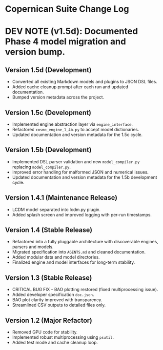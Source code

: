 # Copernican Suite Change Log
# DEV NOTE (v1.5d): Documented Phase 4 model migration and version bump.
## Version 1.5d (Development)
- Converted all existing Markdown models and plugins to JSON DSL files.
- Added cache cleanup prompt after each run and updated documentation.
- Bumped version metadata across the project.

## Version 1.5c (Development)
- Implemented engine abstraction layer via `engine_interface`.
- Refactored `cosmo_engine_1_4b.py` to accept model dictionaries.
- Updated documentation and version metadata for the 1.5c cycle.

## Version 1.5b (Development)
- Implemented DSL parser validation and new `model_compiler.py` replacing
  `model_compiler.py`.
- Improved error handling for malformed JSON and numerical issues.
- Updated documentation and version metadata for the 1.5b development cycle.

## Version 1.4.1 (Maintenance Release)
- LCDM model separated into lcdm.py plugin.
- Added splash screen and improved logging with per-run timestamps.


## Version 1.4 (Stable Release)
- Refactored into a fully pluggable architecture with discoverable engines,
  parsers and models.
- Migrated specification into `AGENTS.md` and cleaned documentation.
- Added modular data and model directories.
- Finalized engine and model interfaces for long-term stability.

## Version 1.3 (Stable Release)
- CRITICAL BUG FIX - BAO plotting restored (fixed multiprocessing issue).
- Added developer specification `doc.json`.
- BAO plot clarity improved with transparency.
- Streamlined CSV outputs to detailed files only.

## Version 1.2 (Major Refactor)
- Removed GPU code for stability.
- Implemented robust multiprocessing using `psutil`.
- Added test mode and cache cleanup loop.
